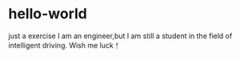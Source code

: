 # hello-world
just a exercise
I am an engineer,but I am still a student in the field of intelligent driving.
Wish me luck！
